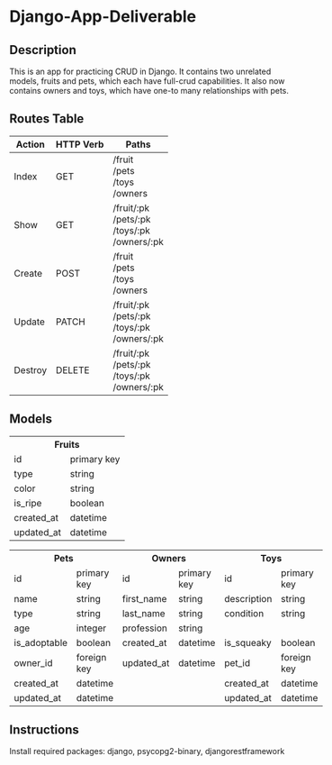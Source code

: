 # Django-App-Deliverable

## Description

This is an app for practicing CRUD in Django.  It contains two unrelated models, fruits and pets, which each have full-crud capabilities.  It also now contains owners and toys, which have one-to many relationships with pets.

## Routes Table

| Action  | HTTP Verb | Paths                                               |
|---------|-----------|-----------------------------------------------------|
| Index   | GET       | /fruit<br>/pets<br>/toys<br>/owners                 |
| Show    | GET       | /fruit/:pk<br>/pets/:pk<br>/toys/:pk<br>/owners/:pk |
| Create  | POST      | /fruit<br>/pets<br>/toys<br>/owners                 |
| Update  | PATCH     | /fruit/:pk<br>/pets/:pk<br>/toys/:pk<br>/owners/:pk |
| Destroy | DELETE    | /fruit/:pk<br>/pets/:pk<br>/toys/:pk<br>/owners/:pk |


## Models

<table>
    <th colspan="2" style="text-align:center">Fruits</th>
    <tr>
        <td>id</td>
        <td>primary key</td>
    </tr>
    <tr>
        <td>type</td>
        <td>string</td>
    </tr>
    <tr>
        <td>color</td>
        <td>string</td>
    </tr>
    <tr>
        <td>is_ripe</td>
        <td>boolean</td>
    </tr>
    <tr>
        <td>created_at</td>
        <td>datetime</td>
    </tr>
    <tr>
        <td>updated_at</td>
        <td>datetime</td>
    </tr>
</table>


<table style="display:inline">
  <th colspan="2" style="text-align:center">Pets</th>
  <th colspan="2" style="text-align:center">Owners</th>
  <th colspan="2" style="text-align:center">Toys</th>
  <tr>
    <td>id</td>
    <td>primary key</td>
    <td>id</td>
    <td>primary key</td>
    <td>id</td>
    <td>primary key</td>
  </tr>
  <tr>
    <td>name</td>
    <td>string</td>
    <td>first_name</td>
    <td>string</td>
    <td>description</td>
    <td>string</td>
  </tr>
  <tr>
    <td>type</td>
    <td>string</td>
    <td>last_name</td>
    <td>string</td>
    <td>condition</td>
    <td>string</td>
  </tr>
  <tr>
    <td>age</td>
    <td>integer</td>
    <td>profession</td>
    <td>string</td>
  </tr>
  <tr>
    <td>is_adoptable</td>
    <td>boolean</td>
    <td>created_at</td>
    <td>datetime</td>
    <td>is_squeaky</td>
    <td>boolean</td>
  </tr>
  <tr>
    <td>owner_id</td>
    <td>foreign key</td>
    <td>updated_at</td>
    <td>datetime</td>
    <td>pet_id</td>
    <td>foreign key</td>
  </tr>
  <tr>
    <td>created_at</td>
    <td>datetime</td>
    <td></td>
    <td></td>
    <td>created_at</td>
    <td>datetime</td>
  </tr>
  <tr>
    <td>updated_at</td>
    <td>datetime</td>
    <td></td>
    <td></td>
    <td>updated_at</td>
    <td>datetime</td>
  </tr>
</table>


## Instructions

Install required packages: django, psycopg2-binary, djangorestframework